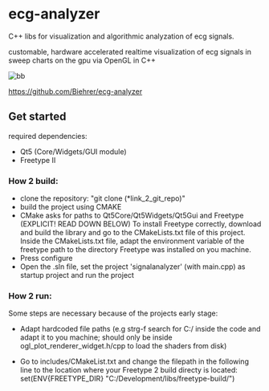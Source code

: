 
# ecg-analyzer
C++ libs for visualization and algorithmic analyzation of ecg signals.

customable, hardware accelerated realtime visualization of ecg signals in sweep charts on the gpu via OpenGL in C++

![bb](https://user-images.githubusercontent.com/44288843/82672250-67b55b00-9c40-11ea-8014-09ff70e12b38.png)

https://github.com/Biehrer/ecg-analyzer
## Get started

required dependencies:
- Qt5 (Core/Widgets/GUI module)
- Freetype II

### How 2 build:

- clone the repository: "git clone (*link_2_git_repo)"
- build the project using CMAKE 
- CMake asks for paths to Qt5Core/Qt5Widgets/Qt5Gui and Freetype (EXPLICIT! READ DOWN BELOW)
To install Freetype correctly, download and build the library and go to the CMakeLists.txt file of this project.
Inside the CMakeLists.txt file, adapt the environment variable of the freetype path to the directory Freetype was installed on you machine.
- Press configure
- Open the .sln file, set the project 'signalanalyzer' (with main.cpp) as startup project and run the project

### How 2 run:
Some steps are necessary because of the projects early stage:

- Adapt hardcoded file paths (e.g strg-f search for C:/ inside the code and adapt it to you machine; should only be inside ogl_plot_renderer_widget.h/cpp to load the shaders from disk)

- Go to includes/CMakeList.txt and change the filepath in the following line to the location where your Freetype 2 build directy is located:
set(ENV{FREETYPE_DIR} "C:/Development/libs/freetype-build/")

